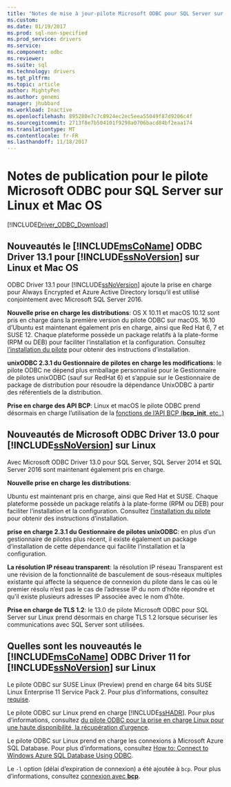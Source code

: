 ```yaml
---
title: "Notes de mise à jour-pilote Microsoft ODBC pour SQL Server sur Linux et macOS | Documents Microsoft"
ms.custom: 
ms.date: 01/19/2017
ms.prod: sql-non-specified
ms.prod_service: drivers
ms.service: 
ms.component: odbc
ms.reviewer: 
ms.suite: sql
ms.technology: drivers
ms.tgt_pltfrm: 
ms.topic: article
author: MightyPen
ms.author: genemi
manager: jhubbard
ms.workload: Inactive
ms.openlocfilehash: 895280e7c7c8924ec2ec5eea55049f87d9206c4f
ms.sourcegitcommit: 2713f8e7b504101f9298a0706bacd84bf2eaa174
ms.translationtype: MT
ms.contentlocale: fr-FR
ms.lasthandoff: 11/18/2017
---
```

# <a name="release-notes-for-the-microsoft-odbc-driver-for-sql-server-on-linux-and-macos"></a>Notes de publication pour le pilote Microsoft ODBC pour SQL Server sur Linux et Mac OS
[!INCLUDE[Driver_ODBC_Download](../../../includes/driver_odbc_download.md)]

## <a name="whats-new-in-the-includemsconameincludesmsconamemdmd-odbc-driver-131-for-includessnoversionincludesssnoversionmdmd-on-linux-and-macos"></a>Nouveautés le [!INCLUDE[msCoName](../../../includes/msconame_md.md)] ODBC Driver 13.1 pour [!INCLUDE[ssNoVersion](../../../includes/ssnoversion_md.md)] sur Linux et Mac OS  

ODBC Driver 13.1 pour [!INCLUDE[ssNoVersion](../../../includes/ssnoversion_md.md)] ajoute la prise en charge pour Always Encrypted et Azure Active Directory lorsqu’il est utilisé conjointement avec Microsoft SQL Server 2016.

**Nouvelle prise en charge les distributions**: OS X 10.11 et macOS 10.12 sont pris en charge dans la première version du pilote ODBC sur macOS. 16.10 d’Ubuntu est maintenant également pris en charge, ainsi que Red Hat 6, 7 et SUSE 12. Chaque plateforme possède un package relatifs à la plate-forme (RPM ou DEB) pour faciliter l’installation et la configuration.  Consultez [l’installation du pilote](../../../connect/odbc/linux-mac/installing-the-microsoft-odbc-driver-for-sql-server.md) pour obtenir des instructions d’installation.

**unixODBC 2.3.1 du Gestionnaire de pilotes en charge les modifications**: le pilote ODBC ne dépend plus emballage personnalisé pour le Gestionnaire de pilotes unixODBC (sauf sur RedHat 6) et s’appuie sur le Gestionnaire de package de distribution pour résoudre la dépendance UnixODBC à partir des référentiels de la distribution.

**Prise en charge des API BCP**: Linux et macOS le pilote ODBC prend désormais en charge l’utilisation de la [fonctions de l’API BCP (**bcp_init**, etc..)](../../../relational-databases/native-client-odbc-extensions-bulk-copy-functions/sql-server-driver-extensions-bulk-copy-functions.md)

## <a name="whats-new-in-the-microsoft-odbc-driver-130-for-includessnoversionincludesssnoversionmdmd-on-linux"></a>Nouveautés de Microsoft ODBC Driver 13.0 pour [!INCLUDE[ssNoVersion](../../../includes/ssnoversion_md.md)] sur Linux  
Avec Microsoft ODBC Driver 13.0 pour SQL Server, SQL Server 2014 et SQL Server 2016 sont maintenant également pris en charge.  

**Nouvelle prise en charge les distributions**:

Ubuntu est maintenant pris en charge, ainsi que Red Hat et SUSE. Chaque plateforme possède un package relatifs à la plate-forme (RPM ou DEB) pour faciliter l’installation et la configuration.  Consultez [l’installation du pilote](../../../connect/odbc/linux-mac/installing-the-microsoft-odbc-driver-for-sql-server.md) pour obtenir des instructions d’installation.

**prise en charge 2.3.1 du Gestionnaire de pilotes unixODBC**: en plus d’un gestionnaire de pilotes plus récent, il existe également un package d’installation de cette dépendance qui facilite l’installation et la configuration.  

**La résolution IP réseau transparent**: la résolution IP réseau Transparent est une révision de la fonctionnalité de basculement de sous-réseaux multiples existante qui affecte la séquence de connexion du pilote dans le cas où le premier résolu n’est pas le cas de l’adresse IP du nom d’hôte répondre et qu’il existe plusieurs adresses IP associée avec le nom d’hôte.

**Prise en charge de TLS 1.2**: le 13.0 de pilote Microsoft ODBC pour SQL Server sur Linux prend désormais en charge TLS 1.2 lorsque sécuriser les communications avec SQL Server sont utilisées.

## <a name="whats-new-in-the-includemsconameincludesmsconamemdmd-odbc-driver-11-for-includessnoversionincludesssnoversionmdmd-on-linux"></a>Quelles sont les nouveautés le [!INCLUDE[msCoName](../../../includes/msconame_md.md)] ODBC Driver 11 for [!INCLUDE[ssNoVersion](../../../includes/ssnoversion_md.md)] sur Linux  
Le pilote ODBC sur SUSE Linux (Preview) prend en charge 64 bits SUSE Linux Enterprise 11 Service Pack 2. Pour plus d’informations, consultez [requise](../../../connect/odbc/linux-mac/system-requirements.md).  

Le pilote ODBC sur Linux prend en charge [!INCLUDE[ssHADR](../../../includes/sshadr_md.md)]. Pour plus d’informations, consultez [du pilote ODBC pour la prise en charge Linux pour une haute disponibilité, la récupération d’urgence](../../../connect/odbc/linux-mac/odbc-driver-on-linux-support-for-high-availability-disaster-recovery.md).  

Le pilote ODBC sur Linux prend en charge les connexions à Microsoft Azure SQL Database. Pour plus d’informations, consultez [How to: Connect to Windows Azure SQL Database Using ODBC](http://msdn.microsoft.com/library/hh974312.aspx).  

Le `-l` option (délai d’expiration de connexion) a été ajoutée à `bcp`. Pour plus d’informations, consultez [connexion avec **bcp**](../../../connect/odbc/linux-mac/connecting-with-bcp.md).
